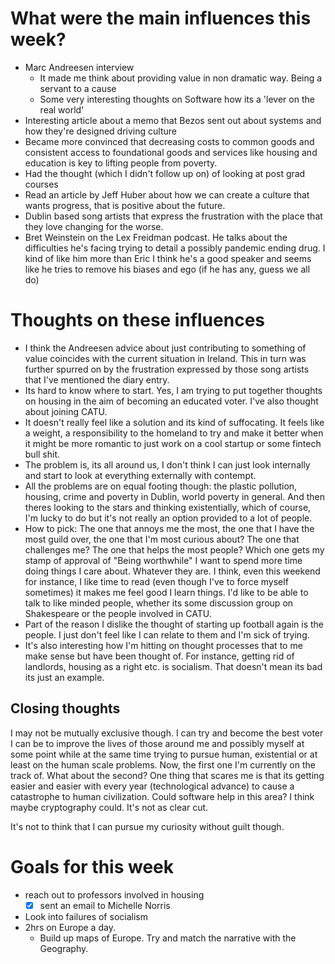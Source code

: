 # What were the main influences this week?

* Marc Andreesen interview
    * It made me think about providing value in non dramatic way. Being a servant to a cause
    * Some very interesting thoughts on Software how its a 'lever on the real world'
* Interesting article about a memo that Bezos sent out about systems and how they're designed
  driving culture
* Became more convinced that decreasing costs to common goods and consistent access to foundational
  goods and services like housing and education is key to lifting people from poverty.
* Had the thought (which I didn't follow up on) of looking at post grad courses 
* Read an article by Jeff Huber about how we can create a culture that wants progress, that is
  positive about the future.
* Dublin based song artists that express the frustration with the place that they love changing for
  the worse.
* Bret Weinstein on the Lex Freidman podcast. He talks about the difficulties he's facing trying to
  detail a possibly pandemic ending drug. I kind of like him more than Eric I think he's a good
  speaker and seems like he tries to remove his biases and ego (if he has any, guess we all do)
  
# Thoughts on these influences

* I think the Andreesen advice about just contributing to something of value coincides with the
  current situation in Ireland. This in turn was further spurred on by the frustration expressed by
  those song artists that I've mentioned the diary entry.
* Its hard to know where to start. Yes, I am trying to put together thoughts on housing in the aim
  of becoming an educated voter. I've also thought about joining CATU.
* It doesn't really feel like a solution and its kind of suffocating. It feels like a weight, a
  responsibility to the homeland to try and make it better when it might be more romantic to just
  work on a cool startup or some fintech bull shit.
* The problem is, its all around us, I don't think I can just look internally and start to look at
  everything externally with contempt.
* All the problems are on equal footing though: the plastic pollution, housing, crime and poverty
  in Dublin, world poverty in general. And then theres looking to the stars and thinking
  existentially, which of course, I'm lucky to do but it's not really an option provided to a lot of
  people.
* How to pick: The one that annoys me the most, the one that I have the most guild over, the one
  that I'm most curious about? The one that challenges me? The one that helps the most people? Which
  one gets my stamp of approval of "Being worthwhile"
  I want to spend more time doing things I care about. Whatever they are. I think, even this weekend
  for instance, I like time to read (even though I've to force myself sometimes) it makes me feel
  good I learn things. I'd like to be able to talk to like minded people, whether its some
  discussion group on Shakespeare or the people involved in CATU.
* Part of the reason I dislike the thought of starting up football again is the people. I just don't
  feel like I can relate to them and I'm sick of trying.
* It's also interesting how I'm hitting on thought processes that to me make sense but have been
  thought of. For instance, getting rid of landlords, housing as a right etc. is socialism. That
  doesn't mean its bad its just an example.

## Closing thoughts 

I may not be mutually exclusive though. I can try and become the best voter I can be to improve the
lives of those around me and possibly myself at some point while at the same time trying to pursue
human, existential or at least on the human scale problems. Now, the first one I'm currently on the
track of. What about the second? One thing that scares me is that its getting easier and easier with
every year (technological advance) to cause a catastrophe to human civilization. Could software help
in this area? I think maybe cryptography could. It's not as clear cut.

It's not to think that I can pursue my curiosity without guilt though.

# Goals for this week

* reach out to professors involved in housing
    * [X] sent an email to Michelle Norris
* Look into failures of socialism
* 2hrs on Europe a day.
    * Build up maps of Europe. Try and match the narrative with the Geography.

